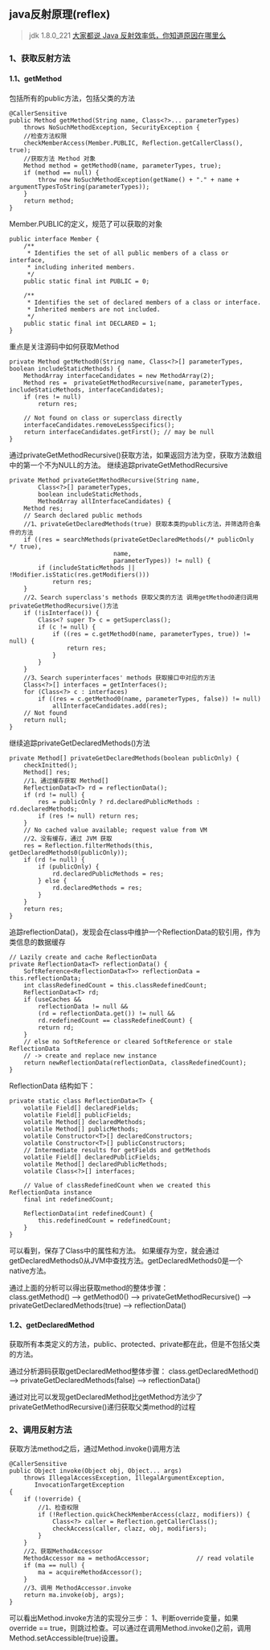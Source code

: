 ## java反射原理(reflex)
> jdk 1.8.0_221
> [大家都说 Java 反射效率低，你知道原因在哪里么](https://juejin.im/post/5da33b2351882509334fc0d3)

### 1、获取反射方法

#### 1.1、getMethod
包括所有的public方法，包括父类的方法

```
@CallerSensitive
public Method getMethod(String name, Class<?>... parameterTypes)
    throws NoSuchMethodException, SecurityException {
    //检查方法权限
    checkMemberAccess(Member.PUBLIC, Reflection.getCallerClass(), true);
    //获取方法 Method 对象
    Method method = getMethod0(name, parameterTypes, true);
    if (method == null) {
        throw new NoSuchMethodException(getName() + "." + name + argumentTypesToString(parameterTypes));
    }
    return method;
}
```

Member.PUBLIC的定义，规范了可以获取的对象
```
public interface Member {
    /**
     * Identifies the set of all public members of a class or interface,
     * including inherited members.
     */
    public static final int PUBLIC = 0;

    /**
     * Identifies the set of declared members of a class or interface.
     * Inherited members are not included.
     */
    public static final int DECLARED = 1;
}
```

重点是关注源码中如何获取Method
```  
private Method getMethod0(String name, Class<?>[] parameterTypes, boolean includeStaticMethods) {
    MethodArray interfaceCandidates = new MethodArray(2);
    Method res =  privateGetMethodRecursive(name, parameterTypes, includeStaticMethods, interfaceCandidates);
    if (res != null)
        return res;

    // Not found on class or superclass directly
    interfaceCandidates.removeLessSpecifics();
    return interfaceCandidates.getFirst(); // may be null
}
```
通过privateGetMethodRecursive()获取方法，如果返回方法为空，获取方法数组中的第一个不为NULL的方法。
继续追踪privateGetMethodRecursive
```  
private Method privateGetMethodRecursive(String name,
        Class<?>[] parameterTypes,
        boolean includeStaticMethods,
        MethodArray allInterfaceCandidates) {
    Method res;
    // Search declared public methods 
    //1、privateGetDeclaredMethods(true) 获取本类的public方法，并筛选符合条件的方法
    if ((res = searchMethods(privateGetDeclaredMethods(/* publicOnly */ true),
                             name,
                             parameterTypes)) != null) {
        if (includeStaticMethods || !Modifier.isStatic(res.getModifiers()))
            return res;
    }
    //2、Search superclass's methods 获取父类的方法 调用getMethod0递归调用privateGetMethodRecursive()方法
    if (!isInterface()) {
        Class<? super T> c = getSuperclass();
        if (c != null) {
            if ((res = c.getMethod0(name, parameterTypes, true)) != null) {
                return res;
            }
        }
    }
    //3、Search superinterfaces' methods 获取接口中对应的方法
    Class<?>[] interfaces = getInterfaces();
    for (Class<?> c : interfaces)
        if ((res = c.getMethod0(name, parameterTypes, false)) != null)
            allInterfaceCandidates.add(res);
    // Not found
    return null;
}
```
继续追踪privateGetDeclaredMethods()方法
```  
private Method[] privateGetDeclaredMethods(boolean publicOnly) {
    checkInitted();
    Method[] res;
    //1、通过缓存获取 Method[]
    ReflectionData<T> rd = reflectionData();
    if (rd != null) {
        res = publicOnly ? rd.declaredPublicMethods : rd.declaredMethods;
        if (res != null) return res;
    }
    // No cached value available; request value from VM
    //2、没有缓存，通过 JVM 获取
    res = Reflection.filterMethods(this, getDeclaredMethods0(publicOnly));
    if (rd != null) {
        if (publicOnly) {
            rd.declaredPublicMethods = res;
        } else {
            rd.declaredMethods = res;
        }
    }
    return res;
}
```

追踪reflectionData()，发现会在class中维护一个ReflectionData的软引用，作为类信息的数据缓存
```
// Lazily create and cache ReflectionData
private ReflectionData<T> reflectionData() {
    SoftReference<ReflectionData<T>> reflectionData = this.reflectionData;
    int classRedefinedCount = this.classRedefinedCount;
    ReflectionData<T> rd;
    if (useCaches &&
        reflectionData != null &&
        (rd = reflectionData.get()) != null &&
        rd.redefinedCount == classRedefinedCount) {
        return rd;
    }
    // else no SoftReference or cleared SoftReference or stale ReflectionData
    // -> create and replace new instance
    return newReflectionData(reflectionData, classRedefinedCount);
}
```
ReflectionData 结构如下：
``` 
private static class ReflectionData<T> {
    volatile Field[] declaredFields;
    volatile Field[] publicFields;
    volatile Method[] declaredMethods;
    volatile Method[] publicMethods;
    volatile Constructor<T>[] declaredConstructors;
    volatile Constructor<T>[] publicConstructors;
    // Intermediate results for getFields and getMethods
    volatile Field[] declaredPublicFields;
    volatile Method[] declaredPublicMethods;
    volatile Class<?>[] interfaces;

    // Value of classRedefinedCount when we created this ReflectionData instance
    final int redefinedCount;

    ReflectionData(int redefinedCount) {
        this.redefinedCount = redefinedCount;
    }
}
```
可以看到，保存了Class中的属性和方法。 如果缓存为空，就会通过getDeclaredMethods0从JVM中查找方法。getDeclaredMethods0是一个native方法。

通过上面的分析可以得出获取method的整体步骤：  
class.getMethod() --> getMethod0() --> privateGetMethodRecursive() --> privateGetDeclaredMethods(true) --> reflectionData()

#### 1.2、getDeclaredMethod
获取所有本类定义的方法，public、protected、private都在此，但是不包括父类的方法。

通过分析源码获取getDeclaredMethod整体步骤：
class.getDeclaredMethod() --> privateGetDeclaredMethods(false) --> reflectionData()

通过对比可以发现getDeclaredMethod比getMethod方法少了privateGetMethodRecursive()递归获取父类method的过程


### 2、调用反射方法
获取方法method之后，通过Method.invoke()调用方法
```
@CallerSensitive
public Object invoke(Object obj, Object... args)
    throws IllegalAccessException, IllegalArgumentException,
       InvocationTargetException
{
    if (!override) {
        //1、检查权限
        if (!Reflection.quickCheckMemberAccess(clazz, modifiers)) {
            Class<?> caller = Reflection.getCallerClass();
            checkAccess(caller, clazz, obj, modifiers);
        }
    }
    //2、获取MethodAccessor
    MethodAccessor ma = methodAccessor;             // read volatile
    if (ma == null) {
        ma = acquireMethodAccessor();
    }
    //3、调用 MethodAccessor.invoke
    return ma.invoke(obj, args);
}
```
可以看出Method.invoke方法的实现分三步：
1、判断override变量，如果override == true，则跳过检查。可以通过在调用Method.invoke()之前，调用Method.setAccessible(true)设置。
